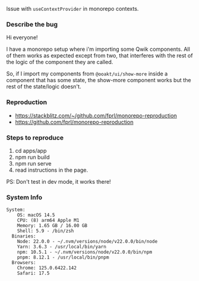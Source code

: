 Issue with `useContextProvider` in monorepo contexts.

### Describe the bug

Hi everyone!

I have a monorepo setup where i'm importing some Qwik components. All of them works as expected except from two, that interferes with the rest of the logic of the component they are called.

So, if I import my components from `@ooakt/ui/show-more` inside a component that has some state, the show-more component works but the rest of the state/logic doesn't.

### Reproduction

- https://stackblitz.com/~/github.com/fprl/monorepo-reproduction
- https://github.com/fprl/monorepo-reproduction

### Steps to reproduce

1. cd apps/app 
2. npm run build
3. npm run serve
4. read instructions in the page.

PS: Don't test in dev mode, it works there!

### System Info

```shell
System:
    OS: macOS 14.5
    CPU: (8) arm64 Apple M1
    Memory: 1.65 GB / 16.00 GB
    Shell: 5.9 - /bin/zsh
  Binaries:
    Node: 22.0.0 - ~/.nvm/versions/node/v22.0.0/bin/node
    Yarn: 3.6.3 - /usr/local/bin/yarn
    npm: 10.5.1 - ~/.nvm/versions/node/v22.0.0/bin/npm
    pnpm: 8.12.1 - /usr/local/bin/pnpm
  Browsers:
    Chrome: 125.0.6422.142
    Safari: 17.5
```
